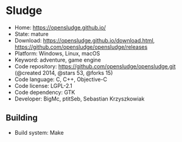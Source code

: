 # Sludge

- Home: https://opensludge.github.io/
- State: mature
- Download: https://opensludge.github.io/download.html, https://github.com/opensludge/opensludge/releases
- Platform: Windows, Linux, macOS
- Keyword: adventure, game engine
- Code repository: https://github.com/opensludge/opensludge.git (@created 2014, @stars 53, @forks 15)
- Code language: C, C++, Objective-C
- Code license: LGPL-2.1
- Code dependency: GTK
- Developer: BigMc, ptitSeb, Sebastian Krzyszkowiak

## Building

- Build system: Make
